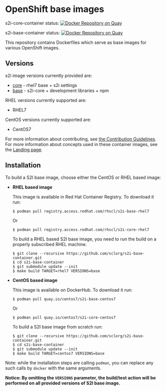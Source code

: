 OpenShift base images
========================================
s2i-core-container status: [![Docker Repository on Quay](https://quay.io/repository/centos7/s2i-core-centos7/status "Docker Repository on Quay")](https://quay.io/repository/centos7/s2i-core-centos7)

s2i-base-container status: [![Docker Repository on Quay](https://quay.io/repository/centos7/s2i-base-centos7/status "Docker Repository on Quay")](https://quay.io/repository/centos7/s2i-base-centos7)

This repository contains Dockerfiles which serve as base images for various OpenShift images.

Versions
---------------------------------
s2i image versions currently provided are:
* [core](core/README.md) - rhel7 base + s2i settings
* [base](base/README.md) - s2i-core + development libraries + npm

RHEL versions currently supported are:
* RHEL7

CentOS versions currently supported are:
* CentOS7

For more information about contributing, see
[the Contribution Guidelines](https://github.com/sclorg/welcome/blob/master/contribution.md).
For more information about concepts used in these container images, see the
[Landing page](https://github.com/sclorg/welcome).


Installation
---------------
To build a S2I base image, choose either the CentOS or RHEL based image:
*  **RHEL based image**

    This image is available in Red Hat Container Registry. To download it run:

    ```
    $ podman pull registry.access.redhat.com/rhscl/s2i-base-rhel7
    ```

    Or

    ```
    $ podman pull registry.access.redhat.com/rhscl/s2i-core-rhel7
    ```

    To build a RHEL based S2I base image, you need to run the build on a properly
    subscribed RHEL machine.

    ```
    $ git clone --recursive https://github.com/sclorg/s2i-base-container.git
    $ cd s2i-base-container
    $ git submodule update --init
    $ make build TARGET=rhel7 VERSIONS=base
    ```

*  **CentOS based image**

    This image is available on DockerHub. To download it run:

    ```
    $ podman pull quay.io/centos7/s2i-base-centos7
    ```

    Or

    ```
    $ podman pull quay.io/centos7/s2i-core-centos7
    ```

    To build a S2I base image from scratch run:

    ```
    $ git clone --recursive https://github.com/sclorg/s2i-base-container.git
    $ cd s2i-base-container
    $ git submodule update --init
    $ make build TARGET=centos7 VERSIONS=base
    ```

Note: while the installation steps are calling `podman`, you can replace any such calls by `docker` with the same arguments.

**Notice: By omitting the `VERSIONS` parameter, the build/test action will be performed
on all provided versions of S2I base image.**



